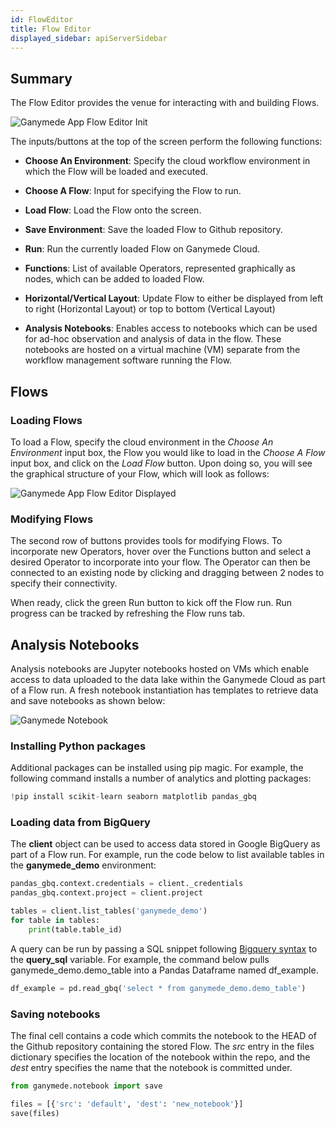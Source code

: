 ```yaml
---
id: FlowEditor
title: Flow Editor
displayed_sidebar: apiServerSidebar
---
```


## Summary

The Flow Editor provides the venue for interacting with and building Flows.  

![Ganymede App Flow Editor Init](https://ganymede-bio.mo.cloudinary.net/apiServer/FlowEditorInitial.png)

The inputs/buttons at the top of the screen perform the following functions:

- **Choose An Environment**: Specify the cloud workflow environment in which the Flow will be loaded and executed.
- **Choose A Flow**: Input for specifying the Flow to run.
- **Load Flow**: Load the Flow onto the screen.
- **Save Environment**: Save the loaded Flow to Github repository.
- **Run**: Run the currently loaded Flow on Ganymede Cloud.

- **Functions**: List of available Operators, represented graphically as nodes, which can be added to loaded Flow.
- **Horizontal/Vertical Layout**: Update Flow to either be displayed from left to right (Horizontal Layout) or top to bottom (Vertical Layout)
- **Analysis Notebooks**: Enables access to notebooks which can be used for ad-hoc observation and analysis of data in the flow.  These notebooks are hosted on a virtual machine (VM) separate from the workflow management software running the Flow.

## Flows

### Loading Flows

To load a Flow, specify the cloud environment in the _Choose An Environment_ input box, the Flow you would like to load in the _Choose A Flow_ input box, and click on the _Load Flow_ button.  Upon doing so, you will see the graphical structure of your Flow, which will look as follows:

![Ganymede App Flow Editor Displayed](https://ganymede-bio.mo.cloudinary.net/apiServer/FlowEditorLoaded.png)

### Modifying Flows

The second row of buttons provides tools for modifying Flows.  To incorporate new Operators, hover over the Functions button and select a desired Operator to incorporate into your flow.  The Operator can then be connected to an existing node by clicking and dragging between 2 nodes to specify their connectivity.  

When ready, click the green Run button to kick off the Flow run.  Run progress can be tracked by refreshing the Flow runs tab.

## Analysis Notebooks

Analysis notebooks are Jupyter notebooks hosted on VMs which enable access to data uploaded to the data lake within the Ganymede Cloud as part of a Flow run.  A fresh notebook instantiation has templates to retrieve data and save notebooks as shown below:

![Ganymede Notebook](https://ganymede-bio.mo.cloudinary.net/apiServer/GanymedeNotebook.png)

### Installing Python packages

Additional packages can be installed using pip magic.  For example, the following command installs a number of analytics and plotting packages:

```python
!pip install scikit-learn seaborn matplotlib pandas_gbq
```

### Loading data from BigQuery

The __client__ object can be used to access data stored in Google BigQuery as part of a Flow run.  For example, run the code below to list available tables in the __ganymede_demo__ environment:

```python
pandas_gbq.context.credentials = client._credentials
pandas_gbq.context.project = client.project

tables = client.list_tables('ganymede_demo')
for table in tables:
    print(table.table_id)
```

A query can be run by passing a SQL snippet following [Bigquery syntax](https://cloud.google.com/bigquery/docs/reference/standard-sql/query-syntax) to the __query_sql__ variable.  For example, the command below pulls ganymede_demo.demo_table into a Pandas Dataframe named df_example.

```python
df_example = pd.read_gbq('select * from ganymede_demo.demo_table')
```

### Saving notebooks

The final cell contains a code which commits the notebook to the HEAD of the Github repository containing the stored Flow.  The _src_ entry in the files dictionary specifies the location of the notebook within the repo, and the _dest_ entry specifies the name that the notebook is committed under.

```python
from ganymede.notebook import save

files = [{'src': 'default', 'dest': 'new_notebook'}]
save(files)
```